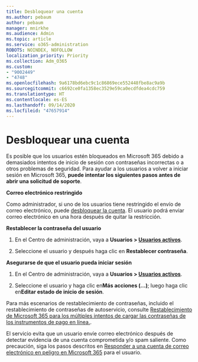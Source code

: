 ```yaml
---
title: Desbloquear una cuenta
ms.author: pebaum
author: pebaum
manager: mnirkhe
ms.audience: Admin
ms.topic: article
ms.service: o365-administration
ROBOTS: NOINDEX, NOFOLLOW
localization_priority: Priority
ms.collection: Adm_O365
ms.custom:
- "9002449"
- "4748"
ms.openlocfilehash: 9a6178bd6ebc9c1c86869ece552448fbe8ac9a9b
ms.sourcegitcommit: c6692ce0fa1358ec3529e59ca0ecdfdea4cdc759
ms.translationtype: HT
ms.contentlocale: es-ES
ms.lasthandoff: 09/14/2020
ms.locfileid: "47657914"
---
```

# <a name="unlocking-an-account"></a>Desbloquear una cuenta

Es posible que los usuarios estén bloqueados en Microsoft 365 debido a demasiados intentos de inicio de sesión con contraseñas incorrectas o a otros problemas de seguridad. Para ayudar a los usuarios a volver a iniciar sesión en Microsoft 365, **puede intentar los siguientes pasos antes de abrir una solicitud de soporte**. 

**Correo electrónico restringido**

Como administrador, si uno de los usuarios tiene restringido el envío de correo electrónico, puede [desbloquear la cuenta](https://docs.microsoft.com/microsoft-365/security/office-365-security/removing-user-from-restricted-users-portal-after-spam). El usuario podrá enviar correo electrónico en una hora después de quitar la restricción.

**Restablecer la contraseña del usuario**

1. En el Centro de administración, vaya a **Usuarios > [Usuarios activos](https://admin.microsoft.com/Adminportal/Home?source=applauncher#/users)**.

2. Seleccione el usuario y después haga clic en **Restablecer contraseña**.

**Asegurarse de que el usuario pueda iniciar sesión**

1. En el Centro de administración, vaya a **Usuarios > [Usuarios activos](https://admin.microsoft.com/Adminportal/Home?source=applauncher#/users)**.

2. Seleccione el usuario y haga clic en**Más acciones (...)**; luego haga clic en**Editar estado de inicio de sesión**.

Para más escenarios de restablecimiento de contraseñas, incluido el restablecimiento de contraseñas de autoservicio, consulte [Restablecimiento de Microsoft 365 para los múltiples intentos de cargar las contraseñas de los instrumentos de pago en línea.](https://docs.microsoft.com/microsoft-365/admin/add-users/reset-passwords?view=o365-worldwide).

El servicio evita que un usuario envíe correo electrónico después de detectar evidencia de una cuenta comprometida y/o spam saliente. Como precaución, siga los pasos descritos en [Responder a una cuenta de correo electrónico en peligro en Microsoft 365](https://docs.microsoft.com/microsoft-365/security/office-365-security/responding-to-a-compromised-email-account) para el usuario.
